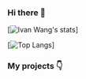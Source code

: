 ### Hi there 👋

[![Ivan Wang's stats](https://gh-readme-stats-thepinsteam.vercel.app/api?username=ivanwang123&count_private=true&include_all_commits=true)]

[![Top Langs](https://gh-readme-stats-thepinsteam.vercel.app/api/top-langs/?username=ivanwang123)]

### My projects 👇
